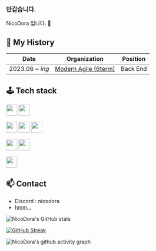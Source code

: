 ### 반갑습니다.

NicoDora 입니다. 👋

## 📖 My History

| Date            | Organization                                                 | Position |
| --------------- | ------------------------------------------------------------ | -------- |
| 2023.06 ~ _ing_ | [Modern Agile (6term)](https://github.com/modern-agile-team) | Back End |

## 🕹️ Tech stack

<a><img src="https://img.shields.io/badge/TypeScript-007ACC?style=for-the-badge&logo=typescript&logoColor=white" height="30"/></a> <a><img src="https://img.shields.io/badge/JavaScript-F7DF1E?style=for-the-badge&logo=JavaScript&logoColor=white" height="30"/></a>

<a><img src="https://img.shields.io/badge/NestJs-E0234E?style=for-the-badge&logo=NestJs&logoColor=white" height="30"/></a> <a><img src="https://img.shields.io/badge/redis-%23DD0031.svg?&style=for-the-badge&logo=redis&logoColor=white" height="30"/></a> <a><img src="https://img.shields.io/badge/Node.js-43853D?style=for-the-badge&logo=node.js&logoColor=white" height="30"/></a>

<a><img src="https://img.shields.io/badge/auth0-EB5424.svg?&style=for-the-badge&logo=auth0&logoColor=white" height="30"/></a> <a><img src="https://img.shields.io/badge/json%20web%20tokens-323330?style=for-the-badge&logo=json-web-tokens&logoColor=white" height="30"/></a>

<a><img src="https://img.shields.io/badge/mysql-4479A1?style=for-the-badge&logo=mysql&logoColor=white" height="30"/></a>

## 📫 Contact

- Discord : nicodora
- [hmm...](https://i.esdrop.com/d/f/WaaaCJFBsq/ABsz8K87Qv.png)

![NicoDora's GitHub stats](https://github-readme-stats.vercel.app/api?username=NicoDora&theme=tokyonight&show_icons=true)

[![GitHub Streak](https://streak-stats.demolab.com?user=NicoDora&theme=tokyonight)](https://git.io/streak-stats)

![NicoDora's github activity graph](https://github-readme-activity-graph.vercel.app/graph?username=NicoDora&theme=tokyo-night)

<!--
**NicoDora/NicoDora** is a ✨ _special_ ✨ repository because its `README.md` (this file) appears on your GitHub profile.

Here are some ideas to get you started:

- 🔭 I’m currently working on ...
- 🌱 I’m currently learning ...
- 👯 I’m looking to collaborate on ...
- 🤔 I’m looking for help with ...
- 💬 Ask me about ...
- 📫 How to reach me: ...
- 😄 Pronouns: ...
- ⚡ Fun fact: ...
-->
